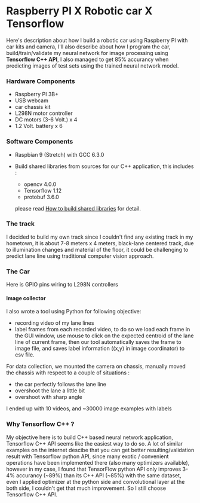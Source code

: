 # Raspberry PI X Robotic car X Tensorflow

Here's description about how I build a robotic car using Raspberry PI with car kits and camera, I'll also describe about how I program the car, build/train/validate my neural network for image processing using **Tensorflow C++ API**, I also managed to get 85% accurancy when predicting images of test sets using the trained neural network model.

### Hardware Components
* Raspberry PI 3B+
* USB webcam
* car chassis kit
* L298N motor controller
* DC motors (3-6 Volt.) x 4
* 1.2 Volt. battery x 6

### Software Components
* Raspbian 9 (Stretch) with GCC 6.3.0
* Build shared libraries from sources for our C++ application, this includes :
  * opencv 4.0.0
  * Tensorflow 1.12
  * protobuf 3.6.0
  
  please read [How to build shared libraries](build_essential_libraries.md) for detail.


### The track
I decided to build my own track since I couldn't find any existing track in my hometown, it is about 7-8 meters x 4 meters, black-lane centered track, due to illumination changes and material of the floor, it could be challenging to predict lane line using traditional computer vision approach.


### The Car


Here is GPIO pins wiring to L298N controllers



#### Image collector
I also wrote a tool using Python for following objective:
* recording video of my lane lines 
* label frames from each recorded video, to do so we load each frame in the GUI window, use mouse to click on the expected centroid of the lane line of current frame, then our tool automatically saves the frame to image file, and saves label information ((x,y) in image coordinator) to csv file.

For data collection, we mounted the camera on chassis, manually moved the chassis with respect to a couple of situations :
* the car perfectly follows the lane line
* overshoot the lane a little bit
* overshoot with sharp angle

I ended up with 10 videos, and ~30000 image examples with labels


### Why Tensorflow C++ ?
My objective here is to build C++ based neural network application, Tensorflow C++ API seems like the easiest way to do so. A lot of similar examples on the internet descibe that you can get better resulting/validation result with Tensorflow python API, since many exotic / convenient operations have been implemented there (also many optimizers available), however in my case, I found that TensorFlow python API only improves 3-4% accurancy (~89%) than its C++ API (~85%) with the same dataset, even I applied optimizer at the python side and convolutional layer at the both side, I couldn't get that much improvement. So I still choose Tensorflow C++ API.




